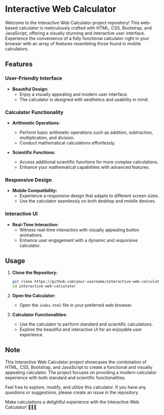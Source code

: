 # Interactive Web Calculator

Welcome to the Interactive Web Calculator project repository! This web-based calculator is meticulously crafted with HTML, CSS, Bootstrap, and JavaScript, offering a visually stunning and interactive user interface. Experience the convenience of a fully functional calculator right in your browser with an array of features resembling those found in mobile calculators.

## Features

### User-Friendly Interface

- **Beautiful Design:**
  - Enjoy a visually appealing and modern user interface.
  - The calculator is designed with aesthetics and usability in mind.

### Calculator Functionality

- **Arithmetic Operations:**
  - Perform basic arithmetic operations such as addition, subtraction, multiplication, and division.
  - Conduct mathematical calculations effortlessly.

- **Scientific Functions:**
  - Access additional scientific functions for more complex calculations.
  - Enhance your mathematical capabilities with advanced features.

### Responsive Design

- **Mobile Compatibility:**
  - Experience a responsive design that adapts to different screen sizes.
  - Use the calculator seamlessly on both desktop and mobile devices.

### Interactive UI

- **Real-Time Interaction:**
  - Witness real-time interaction with visually appealing button animations.
  - Enhance user engagement with a dynamic and responsive calculator.

## Usage

1. **Clone the Repository:**
   ```bash
   git clone https://github.com/your-username/interactive-web-calculator.git
   cd interactive-web-calculator
   ```

2. **Open the Calculator:**
   - Open the `index.html` file in your preferred web browser.

3. **Calculator Functionalities:**
   - Use the calculator to perform standard and scientific calculations.
   - Explore the beautiful and interactive UI for an enjoyable user experience.

## Note

This Interactive Web Calculator project showcases the combination of HTML, CSS, Bootstrap, and JavaScript to create a functional and visually appealing calculator. The project focuses on providing a modern calculator experience with both standard and scientific functionalities.

Feel free to explore, modify, and utilize this calculator. If you have any questions or suggestions, please create an issue in the repository.

Make calculations a delightful experience with the Interactive Web Calculator! 🧮✨🌐
